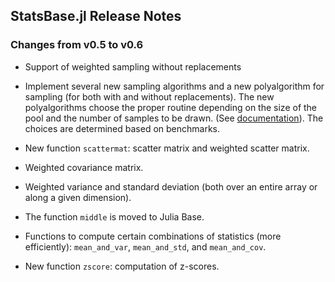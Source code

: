 ## StatsBase.jl Release Notes

### Changes from v0.5 to v0.6

* Support of weighted sampling without replacements

* Implement several new sampling algorithms and a new polyalgorithm for sampling (for both with and without replacements). The new polyalgorithms choose the proper routine depending on the size of the pool and the number of samples to be drawn. (See [documentation](http://statsbasejl.readthedocs.org/en/latest/sampling.html)). The choices are determined based on benchmarks.

* New function ``scattermat``: scatter matrix and weighted scatter matrix.

* Weighted covariance matrix.

* Weighted variance and standard deviation (both over an entire array or along a given dimension).

* The function ``middle`` is moved to Julia Base.

* Functions to compute certain combinations of statistics (more efficiently): ``mean_and_var``, ``mean_and_std``, and ``mean_and_cov``.

* New function ``zscore``: computation of z-scores.

